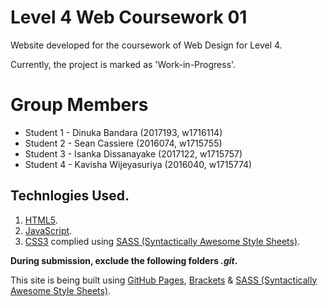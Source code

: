 # Level 4 Web Coursework 01
Website developed for the coursework of Web Design for Level 4.

Currently, the project is marked as 'Work-in-Progress'.

# Group Members
+ Student 1 - Dinuka Bandara (2017193, w1716114)
+ Student 2 - Sean Cassiere (2016074, w1715755)
+ Student 3 - Isanka Dissanayake (2017122, w1715757)
+ Student 4 - Kavisha Wijeyasuriya (2016040, w1715774)

## Technlogies Used.
1. [HTML5](https://developer.mozilla.org/en-US/docs/Web/Guide/HTML/HTML5).
2. [JavaScript](https://www.javascript.com/).
3. [CSS3](https://developer.mozilla.org/en-US/docs/Web/CSS/CSS3) complied using [SASS (Syntactically Awesome Style Sheets)](https://sass-lang.com/).

**During submission, exclude the following folders *.git*.**

This site is being built using [GitHub Pages](https://pages.github.com/), [Brackets](http://brackets.io/) & [SASS (Syntactically Awesome Style Sheets)](https://sass-lang.com/).